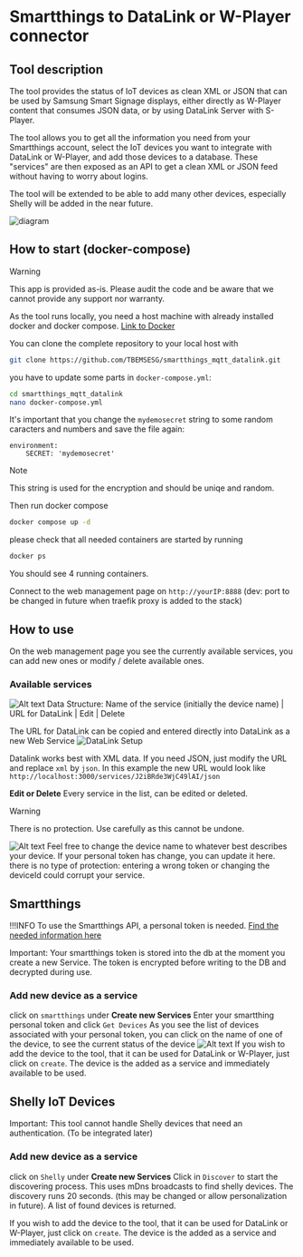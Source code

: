 # Smartthings to DataLink or W-Player connector

## Tool description
The tool provides the status of IoT devices as clean XML or JSON that can be used by Samsung Smart Signage displays, either directly as W-Player content that consumes JSON data, or by using DataLink Server with S-Player.

The tool allows you to get all the information you need from your Smartthings account, select the IoT devices you want to integrate with DataLink or W-Player, and add those devices to a database. These "services" are then exposed as an API to get a clean XML or JSON feed without having to worry about logins.

The tool will be extended to be able to add many other devices, especially Shelly will be added in the near future.

![diagram](/images/smartthing_mqtt_datalink.drawio.png)

## How to start (docker-compose)

>[!WARNING]
> This app is provided as-is. Please audit the code and be aware that we cannot provide any support nor warranty.

As the tool runs locally, you need a host machine with already installed docker and docker compose. [Link to Docker](https://www.docker.com)

You can clone the complete repository to your local host with
```bash
git clone https://github.com/TBEMSESG/smartthings_mqtt_datalink.git
```
you have to update some parts in `docker-compose.yml`:
```bash
cd smartthings_mqtt_datalink
nano docker-compose.yml
```

It's important that you change the `mydemosecret` string to some random caracters and numbers and save the file again:
```    
environment:
    SECRET: 'mydemosecret'
```
>[!NOTE]
>This string is used for the encryption and should be uniqe and random. 

Then run docker compose 
```bash
docker compose up -d
```

please check that all needed containers are started by running
```bash
docker ps
```
You should see 4 running containers.

Connect to the web management page on `http://yourIP:8888` (dev: port to be changed in future when traefik proxy is added to the stack)

## How to use
On the web management page you see the currently available services, you can add new ones or modify / delete available ones.

### Available services
![Alt text](/images/availableServices.png)
Data Structure:
Name of the service (initially the device name) | URL for DataLink | Edit | Delete

The URL for DataLink can be copied and entered directly into DataLink as a new Web Service
![DataLink Setup](/images/DataLinksetup.png)

Datalink works best with XML data. If you need JSON, just modify the URL and replace `xml` by `json`. In this example the new URL would look like `http://localhost:3000/services/J2iBRde3WjC49lAI/json`

**Edit or Delete** 
Every service in the list, can be edited or deleted.

>[!WARNING]
>There is no protection. Use carefully as this cannot be undone.

![Alt text](/images/editService.png)
Feel free to change the device name to whatever best describes your device. 
If your personal token has change, you can update it here.
there is no type of protection: entering a wrong token or changing the deviceId could corrupt your service.

## Smartthings

!!!INFO To use the Smartthings API, a personal token is needed. [Find the needed information here](https://developer.smartthings.com/docs/advanced/authorization-and-permissions)

Important: 
Your smartthings token is stored into the db at the moment you create a new Service. 
The token is encrypted before writing to the DB and decrypted during use.  

### Add new device as a service
click on `smartthings` under **Create new Services** 
Enter your smartthing personal token and click `Get Devices`
As you see the list of devices associated with your personal token, you can click on the name of one of the device, to see the current status of the device
![Alt text](/images/deviceList.png)
If you wish to add the device to the tool, that it can be used for DataLink or W-Player, just click on `create`.
The device is the added as a service and immediately available to be used.

## Shelly IoT Devices

Important: 
This tool cannot handle Shelly devices that need an authentication. (To be integrated later) 

### Add new device as a service
click on `Shelly` under **Create new Services** 
Click in `Discover` to start the discovering process. This uses mDns broadcasts to find shelly devices. 
The discovery runs 20 seconds. (this may be changed or allow personalization in future).
A list of found devices is returned.

If you wish to add the device to the tool, that it can be used for DataLink or W-Player, just click on `create`.
The device is the added as a service and immediately available to be used.
